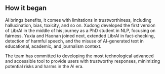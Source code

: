 ## How it began

AI brings benefits, it comes with limitations in trustworthiness, including hallucination, bias, toxicity, and so on. Xudong developed the first version of LibrAI in the middle of his journey as a PhD student in NLP, focusing on fairness. Yuxia and Haonan joined next, extended LibrAI in fact-checking, detection of harmful speech, and the misuse of AI-generated text in educational, academic, and journalism context. 

The team has committed to developing the most technological advanced and accessible tool to provide users with trustworthy responses, minimizing potential risks and harms in the AI era.